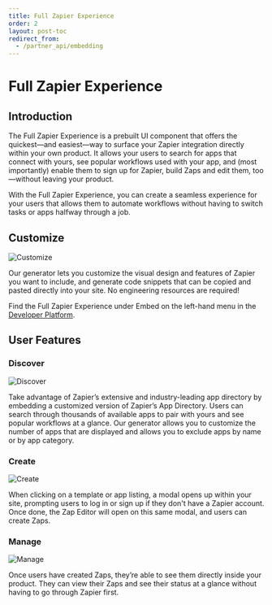 ```yaml
---
title: Full Zapier Experience
order: 2
layout: post-toc
redirect_from: 
  - /partner_api/embedding
---
```


# Full Zapier Experience

## Introduction
The Full Zapier Experience is a prebuilt UI component that offers the quickest—and easiest—way to surface your Zapier integration directly within your own product. It allows your users to search for apps that connect with yours, see popular workflows used with your app, and (most importantly) enable them to sign up for Zapier, build Zaps and edit them, too—without leaving your product. 

With the Full Zapier Experience, you can create a seamless experience for your users that allows them to automate workflows without having to switch tasks or apps halfway through a job.

## Customize
![Customize](https://cdn.zappy.app/2f5e6152ad6c3a807d210f0c6746c890.png)

Our generator lets you customize the visual design and features of Zapier you want to include, and generate code snippets that can be copied and pasted directly into your site. No engineering resources are required!

Find the Full Zapier Experience under Embed on the left-hand menu in the [Developer Platform](https://developer.zapier.com/).

## User Features

### Discover
![Discover](https://cdn.zappy.app/b2b7222abbc248703d434331dce756fd.png)

Take advantage of Zapier’s extensive and industry-leading app directory by embedding a customized version of Zapier’s App Directory. Users can search through thousands of available apps to pair with yours and see popular workflows at a glance. Our generator allows you to customize the number of apps that are displayed and allows you to exclude apps by name or by app category.

### Create
![Create](https://cdn.zappy.app/2064b30782ca98a05c57cad8d95ffd72.png)

When clicking on a template or app listing, a modal opens up within your site, prompting users to log in or sign up if they don't have a Zapier account. 
Once done, the Zap Editor will open on this same modal, and users can create Zaps.

### Manage

![Manage](https://cdn.zappy.app/c0be69ea3792efa8ffecd2d60a0b8ca8.png)

Once users have created Zaps, they’re able to see them directly inside your product. They can view their Zaps and see their status at a glance without having to go through Zapier first.
